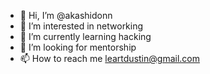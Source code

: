 - 👋 Hi, I’m @akashidonn
- 👀 I’m interested in networking
- 🌱 I’m currently learning hacking
- 💞️ I’m looking for mentorship
- 📫 How to reach me leartdustin@gmail.com

<!---
akashidonn/akashidonn is a ✨ special ✨ repository because its `README.md` (this file) appears on your GitHub profile.
You can click the Preview link to take a look at your changes.
--->
